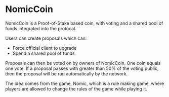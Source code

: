 <h1>NomicCoin</h1>

NomicCoin is a Proof-of-Stake based coin, with voting and a shared pool of funds integrated into the protocal.

Users can create proposals which can:

* Force official client to upgrade
* Spend a shared pool of funds

Proposals can then be voted on by owners of NomicCoin. One coin equals one vote.
If a proposal passes with greater than 50% of the voting public, then the proposal will be run automatically by the network.

The idea comes from the game, Nomic, which is a rule making game, where players are allowed to change the rules of the game while playing it.

